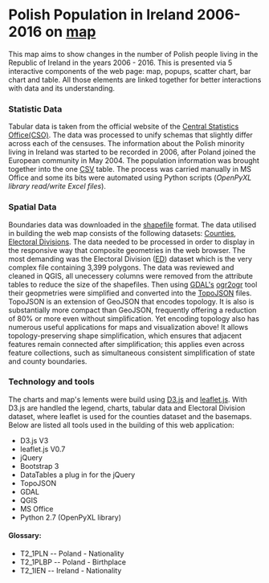 # Polish Population in Ireland 2006-2016 on [map](https://gornymooj.github.io/polish.population.io/)

This map aims to show changes in the number of Polish people living in the Republic of Ireland in the years 2006 - 2016. This is presented via 5 interactive components of the web page: map, popups, scatter chart, bar chart and table. All those elements are linked together for better interactions with data and its understanding.

### Statistic Data
Tabular data is taken from the official website of the [Central Statistics Office(CSO)](http://census.ie/). The data was processed to unify schemas that slightly differ across each of the censuses. The information about the Polish minority living in Ireland was started to be recorded in 2006, after Poland joined the European community in May 2004. The population information was brought together into the one [CSV](https://github.com/gornyMooj/polish.population.io/blob/master/population_csv.csv) table. The process was carried manually in  MS Office and some its bits were automated using Python scripts (*OpenPyXL library read/write Excel files*).

### Spatial Data
Boundaries data was downloaded in the [shapefile](https://en.wikipedia.org/wiki/Shapefile) format. The data utilised in building the web map consists of the following datasets: [Counties](https://www.cso.ie/en/census/census2011smallareapopulationstatisticssaps/), [Electoral Divisions](https://www.cso.ie/en/census/census2011smallareapopulationstatisticssaps/). The data needed to be processed in order to display in the responsive way that composite geometries in the web browser. The most demanding was the Electoral Division ([ED](https://en.wikipedia.org/wiki/Electoral_division_(Ireland))) dataset which is the very complex file containing 3,399 polygons.
The data was reviewed and cleaned in QGIS, all unecessery columns were removed from the attribute tables to reduce the size of the shapefiles. Then using [GDAL's](https://www.gdal.org/) [ogr2ogr](https://gdal.org/1.11/ogr2ogr.html) tool their geopmetries were simplified and converted into the [TopoJSON](https://github.com/topojson/topojson) files. TopoJSON is an extension of GeoJSON that encodes topology. It is also is substantially more compact than GeoJSON, frequently offering a reduction of 80% or more even without simplification. Yet encoding topology also has numerous useful applications for maps and visualization above! It allows topology-preserving shape simplification, which ensures that adjacent features remain connected after simplification; this applies even across feature collections, such as simultaneous consistent simplification of state and county boundaries. 

### Technology and tools
The charts and map's lements were build using [D3.js](https://d3js.org/) and [leaflet.js](https://leafletjs.com/). With D3.js are handled the legend, charts, tabular data and Electoral Division dataset, where leaflet is used for the counties dataset and the basemaps.</b>
Below are listed all tools used in the building of this web application:
- D3.js V3
- leaflet.js V0.7
- jQuery
- Bootstrap 3
- DataTables a plug in for the jQuery
- TopoJSON
- GDAL
- QGIS
- MS Office
- Python 2.7 (OpenPyXL library)


#### Glossary:

- T2_1PLN  -- Poland - Nationality
- T2_1PLBP -- Poland - Birthplace
- T2_1IEN  -- Ireland - Nationality

